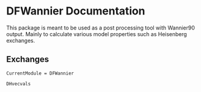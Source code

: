 # DFWannier Documentation
This package is meant to be used as a post processing tool with Wannier90 output. Mainly to calculate various model properties such as Heisenberg exchanges.

## Exchanges
```@meta
CurrentModule = DFWannier
```

```@docs
DHvecvals
```
